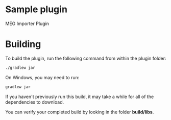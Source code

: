 # Sample plugin #

MEG Importer Plugin

# Building #

To build the plugin, run the following command from within the plugin folder:

```bash
./gradlew jar
```

On Windows, you may need to run:

```bash
gradlew jar
```

If you haven't previously run this build, it may take a while for all of the dependencies to download.

You can verify your completed build by looking in the folder **build/libs**.


